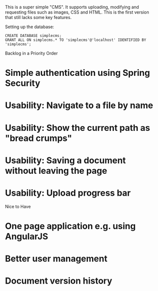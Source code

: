 This is a super simple "CMS". It supports uploading, modifying and requesting files such as images, CSS and HTML. This
is the first version that still lacks some key features.

Setting up the database:
```mysql
CREATE DATABASE simplecms;
GRANT ALL ON simplecms.* TO 'simplecms'@'localhost' IDENTIFIED BY 'simplecms';
```

Backlog in a Priority Order
# Simple authentication using Spring Security
# Usability: Navigate to a file by name
# Usability: Show the current path as "bread crumps"
# Usability: Saving a document without leaving the page
# Usability: Upload progress bar

Nice to Have
# One page application e.g. using AngularJS
# Better user management
# Document version history
